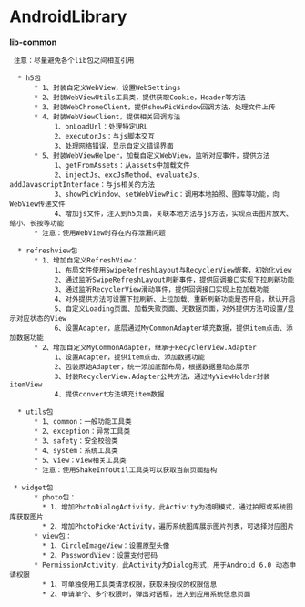 # AndroidLibrary

**lib-common**

     注意：尽量避免各个lib包之间相互引用

      * h5包
          * 1、封装自定义WebView，设置WebSettings
          * 2、封装WebViewUtils工具类，提供获取Cookie，Header等方法
          * 3、封装WebChromeClient，提供showPicWindow回调方法，处理文件上传
          * 4、封装WebViewClient，提供相关回调方法
               1、onLoadUrl：处理特定URL
               2、executorJs：与js脚本交互
               3、处理网络错误，显示自定义错误界面
          * 5、封装WebViewHelper，加载自定义WebView，监听对应事件，提供方法
               1、getFromAssets：从assets中加载文件
               2、injectJs、excJsMethod、evaluateJs、addJavascriptInterface：与js相关的方法
               3、showPicWindow、setWebViewPic：调用本地拍照、图库等功能，向WebView传递文件
               4、增加js文件，注入到h5页面，关联本地方法与js方法，实现点击图片放大、缩小、长按等功能
          * 注意：使用WebView时存在内存泄漏问题

      * refreshview包
          * 1、增加自定义RefreshView：
               1、布局文件使用SwipeRefreshLayout与RecyclerView嵌套，初始化view
               2、通过监听SwipeRefreshLayout刷新事件，提供回调接口实现下拉刷新功能
               3、通过监听RecyclerView滑动事件，提供回调接口实现上拉加载功能
               4、对外提供方法可设置下拉刷新、上拉加载、重新刷新功能是否开启，默认开启
               5、自定义Loading页面、加载失败页面、无数据页面，对外提供方法可设置/显示对应状态的View
               6、设置Adapter，底层通过MyCommonAdapter填充数据，提供item点击、添加数据功能
          * 2、增加自定义MyCommonAdapter，继承于RecyclerView.Adapter
               1、设置Adapter，提供item点击、添加数据功能
               2、包装原始Adapter，统一添加底部布局，根据数据量动态展示
               3、封装RecyclerView.Adapter公共方法，通过MyViewHolder封装itemView
               4、提供convert方法填充item数据

      * utils包
          * 1、common：一般功能工具类
          * 2、exception：异常工具类
          * 3、safety：安全校验类
          * 4、system：系统工具类
          * 5、view：view相关工具类
          * 注意：使用ShakeInfoUtil工具类可以获取当前页面结构

     * widget包
          * photo包：
            * 1、增加PhotoDialogActivity，此Activity为透明模式，通过拍照或系统图库获取图片
            * 2、增加PhotoPickerActivity，遍历系统图库展示图片列表，可选择对应图片
          * view包：
            * 1、CircleImageView：设置原型头像
            * 2、PasswordView：设置支付密码
          * PermissionActivity，此Activity为Dialog形式，用于Android 6.0 动态申请权限
            * 1、可单独使用工具类请求权限，获取未授权的权限信息
            * 2、申请单个、多个权限时，弹出对话框，进入到应用系统信息页面




